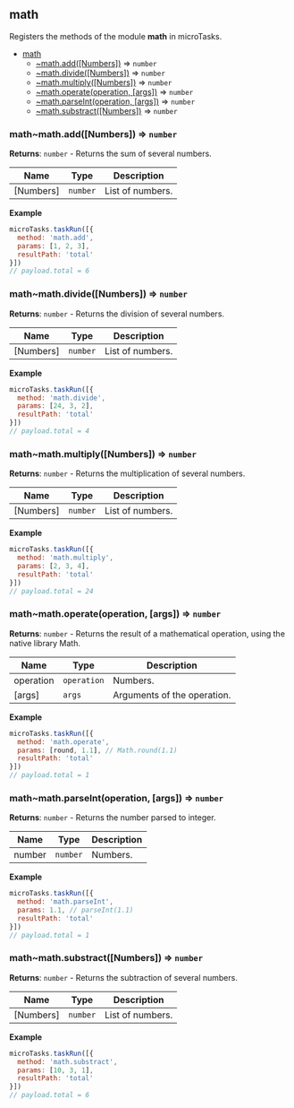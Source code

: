 <a name="module_math"></a>

## math
Registers the methods of the module **math** in microTasks.


* [math](#module_math)
    * [~math.add([Numbers])](#module_math..math.add) ⇒ <code>number</code>
    * [~math.divide([Numbers])](#module_math..math.divide) ⇒ <code>number</code>
    * [~math.multiply([Numbers])](#module_math..math.multiply) ⇒ <code>number</code>
    * [~math.operate(operation, [args])](#module_math..math.operate) ⇒ <code>number</code>
    * [~math.parseInt(operation, [args])](#module_math..math.parseInt) ⇒ <code>number</code>
    * [~math.substract([Numbers])](#module_math..math.substract) ⇒ <code>number</code>

<a name="module_math..math.add"></a>

### math~math.add([Numbers]) ⇒ <code>number</code>
**Returns**: <code>number</code> - Returns the sum of several numbers.

| Name | Type | Description |
| --- | --- | --- |
| [Numbers] | <code>number</code> | List of numbers. |

**Example**
```js
microTasks.taskRun([{
  method: 'math.add',
  params: [1, 2, 3],
  resultPath: 'total'
}])
// payload.total = 6
```
<a name="module_math..math.divide"></a>

### math~math.divide([Numbers]) ⇒ <code>number</code>
**Returns**: <code>number</code> - Returns the division of several numbers.

| Name | Type | Description |
| --- | --- | --- |
| [Numbers] | <code>number</code> | List of numbers. |

**Example**
```js
microTasks.taskRun([{
  method: 'math.divide',
  params: [24, 3, 2],
  resultPath: 'total'
}])
// payload.total = 4
```
<a name="module_math..math.multiply"></a>

### math~math.multiply([Numbers]) ⇒ <code>number</code>
**Returns**: <code>number</code> - Returns the multiplication of several numbers.

| Name | Type | Description |
| --- | --- | --- |
| [Numbers] | <code>number</code> | List of numbers. |

**Example**
```js
microTasks.taskRun([{
  method: 'math.multiply',
  params: [2, 3, 4],
  resultPath: 'total'
}])
// payload.total = 24
```
<a name="module_math..math.operate"></a>

### math~math.operate(operation, [args]) ⇒ <code>number</code>
**Returns**: <code>number</code> - Returns the result of a mathematical operation, using the native library Math.

| Name | Type | Description |
| --- | --- | --- |
| operation | <code>operation</code> | Numbers. |
| [args] | <code>args</code> | Arguments of the operation. |

**Example**
```js
microTasks.taskRun([{
  method: 'math.operate',
  params: [round, 1.1], // Math.round(1.1)
  resultPath: 'total'
}])
// payload.total = 1
```
<a name="module_math..math.substract"></a>

### math~math.parseInt(operation, [args]) ⇒ <code>number</code>
**Returns**: <code>number</code> - Returns the number parsed to integer.

| Name | Type | Description |
| --- | --- | --- |
| number | <code>number</code> | Numbers. |

**Example**
```js
microTasks.taskRun([{
  method: 'math.parseInt',
  params: 1.1, // parseInt(1.1)
  resultPath: 'total'
}])
// payload.total = 1
```
<a name="module_math..math.substract"></a>

### math~math.substract([Numbers]) ⇒ <code>number</code>
**Returns**: <code>number</code> - Returns the subtraction of several numbers.

| Name | Type | Description |
| --- | --- | --- |
| [Numbers] | <code>number</code> | List of numbers. |

**Example**
```js
microTasks.taskRun([{
  method: 'math.substract',
  params: [10, 3, 1],
  resultPath: 'total'
}])
// payload.total = 6
```
